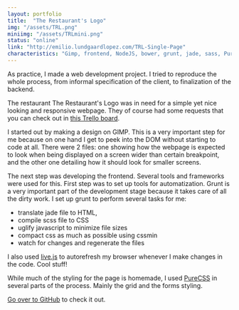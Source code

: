 ```yaml
---
layout: portfolio
title:  "The Restaurant's Logo"
img: "/assets/TRL.png"
miniimg: "/assets/TRLmini.png"
status: "online"
link: "http://emilio.lundgaardlopez.com/TRL-Single-Page"
characteristics: "Gimp, frontend, NodeJS, bower, grunt, jade, sass, PureCSS, responsiveness, git"
---
```


As practice, I made a web development project. I tried to reproduce the whole process, from informal specification of the client, to finalization of the backend.

The restaurant The Restaurant's Logo was in need for a simple yet nice looking and responsive webpage. They of course had some requests that you can check out in [this Trello board](https://trello.com/b/5MUIudjz/the-restaurant-s-logo-single-page).

I started out by making a design on GIMP. This is a very important step for me because on one hand I get to peek into the DOM without starting to code at all. There were 2 files: one showing how the webpage is expected to look when being displayed on a screen wider than certain breakpoint, and the other one detailing how it should look for smaller screens.

The next step was developing the frontend. Several tools and frameworks were used for this. First step was to set up tools for automatization. Grunt is a very important part of the development stage because it takes care of all the dirty work. I set up grunt to perform several tasks for me:

- translate jade file to HTML,
- compile scss file to CSS
- uglify javascript to minimize file sizes
- compact css as much as possible using cssmin
- watch for changes and regenerate the files

I also used [live.js](http://livejs.com/) to autorefresh my browser whenever I make changes in the code. Cool stuff!

While much of the styling for the page is homemade, I used [PureCSS](http://purecss.io/) in several parts of the process. Mainly the grid and the forms styling.

[Go over to GitHub](https://github.com/emilioidk/TRL-Single-Page) to check it out.
